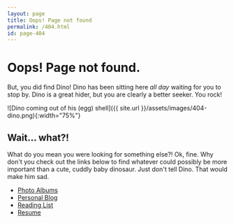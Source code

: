 ```yaml
---
layout: page
title: Oops! Page not found
permalink: /404.html
id: page-404
---
```


# Oops! Page not found.

But, you did find Dino! Dino has been sitting here <em>all day</em> waiting for you to stop by. Dino is a great hider, but you are clearly a better seeker.  You rock!

![Dino coming out of his (egg) shell]({{ site.url }}/assets/images/404-dino.png){:width="75%"}

## Wait... what?!

What do you mean you were looking for something else?! Ok, fine. Why don't you check out the links below to find whatever could possibly be more important than a cute, cuddly baby dinosaur.  Just don't tell Dino. That would make him sad.

* [Photo Albums](/photos)
* [Personal Blog](/blog)
* [Reading List](/books)
* [Resume](/resume)
